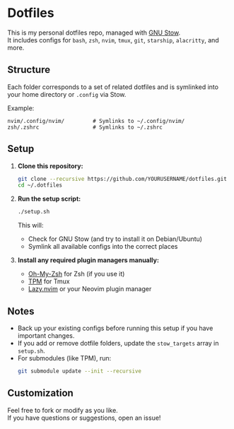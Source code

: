 # Dotfiles

This is my personal dotfiles repo, managed with [GNU Stow](https://www.gnu.org/software/stow/).  
It includes configs for `bash`, `zsh`, `nvim`, `tmux`, `git`, `starship`, `alacritty`, and more.

## Structure

Each folder corresponds to a set of related dotfiles and is symlinked into your home directory or `.config` via Stow.

Example:

```
nvim/.config/nvim/         # Symlinks to ~/.config/nvim/
zsh/.zshrc                 # Symlinks to ~/.zshrc
```

## Setup

1. **Clone this repository:**

   ```sh
   git clone --recursive https://github.com/YOURUSERNAME/dotfiles.git ~/.dotfiles
   cd ~/.dotfiles
   ```

2. **Run the setup script:**

   ```sh
   ./setup.sh
   ```

   This will:

   - Check for GNU Stow (and try to install it on Debian/Ubuntu)
   - Symlink all available configs into the correct places

3. **Install any required plugin managers manually:**
   - [Oh-My-Zsh](https://ohmyz.sh/) for Zsh (if you use it)
   - [TPM](https://github.com/tmux-plugins/tpm) for Tmux
   - [Lazy.nvim](https://github.com/folke/lazy.nvim) or your Neovim plugin manager

## Notes

- Back up your existing configs before running this setup if you have important changes.
- If you add or remove dotfile folders, update the `stow_targets` array in `setup.sh`.
- For submodules (like TPM), run:
  ```sh
  git submodule update --init --recursive
  ```

## Customization

Feel free to fork or modify as you like.  
If you have questions or suggestions, open an issue!
